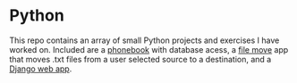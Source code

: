 # Python
This repo contains an array of small Python projects and exercises I have worked on. Included are a [phonebook](./project_phonebook) with database acess, a [file move](./FileMove) app that moves .txt files from a user selected source to a destination, and a [Django web app](./Django).
